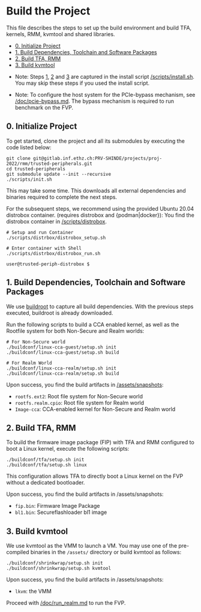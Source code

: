 # Build the Project

This file describes the steps to set up the build environment and build TFA,
kernels, RMM, kvmtool and shared libraries.
  
  * [0. Initialize Project](#0-initialize-project)
  * [1. Build Dependencies, Toolchain and Software Packages](#1-build-dependencies-toolchain-and-software-packages)
  * [2. Build TFA, RMM](#2-build-tfa-rmm)
  * [3. Build kvmtool](#3-build-kvmtool)
  
- Note: Steps [1](#1-build-dependencies-toolchain-and-software-packages),
[2](#2-build-tfa-rmm) and [3](#3-build-kvmtool) are captured in the install
script [/scripts/install.sh](/scripts/install.sh). You may skip these steps if
you used the install script.

- Note: To configure the host system for the PCIe-bypass mechanism, see
  [/doc/pcie-bypass.md](/doc/pcie-bypass.md). The bypass mechanism is required to run
  benchmark on the FVP.
  
## 0. Initialize Project <!-- TOC --><a name="0-initialize-project"></a>

To get started, clone the project and all its submodules by executing the code listed below:

```
git clone git@gitlab.inf.ethz.ch:PRV-SHINDE/projects/proj-2022/rmm/trusted-peripherals.git
cd trusted-peripherals
git submodule update --init --recursive
./scripts/init.sh
```

This may take some time. This downloads all external dependencies and binaries
required to complete the next steps.

For the subsequent steps, we recommend using the provided Ubuntu 20.04 distrobox
container. (requires distrobox and {podman|docker}): You find the distrobox
container in [/scripts/distrobox](/scripts/distrobox).

```
# Setup and run Container
./scripts/distrbox/distrobox_setup.sh

# Enter container with Shell
./scripts/distrbox/distrobox_run.sh

user@trusted-periph-distrobox $    
```

## 1. Build Dependencies, Toolchain and Software Packages <a name="1-build-dependencies-toolchain-and-software-packages"></a>

We use [buildroot](https://buildroot.org/) to capture all build dependencies. With the previous steps executed, buildroot is already downloaded. 

Run the following scripts to build a CCA enabled kernel, as well as the Rootfile
system for both Non-Secure and Realm worlds:

```
# For Non-Secure world
./buildconf/linux-cca-guest/setup.sh init
./buildconf/linux-cca-guest/setup.sh build

# For Realm World
./buildconf/linux-cca-realm/setup.sh init
./buildconf/linux-cca-realm/setup.sh build
```

Upon success, you find the build artifacts in [/assets/snapshots](/assets/snapshots):
- `rootfs.ext2`: Root file system for Non-Secure world
- `rootfs.realm.cpio`: Root file system for Realm world
- `Image-cca`: CCA-enabled kernel for Non-Secure and Realm world 


## 2. Build TFA, RMM <a name="2-build-tfa-rmm"></a>

To build the firmware image package (FIP) with TFA and RMM configured to boot a
Linux kernel, execute the following scripts:

```
./buildconf/tfa/setup.sh init
./buildconf/tfa/setup.sh linux

```

This configuration allows TFA to directly boot a Linux kernel on the FVP without
a dedicated bootloader.

Upon success, you find the build artifacts in /assets/snapshots:
- `fip.bin`: Firmware Image Package
- `bl1.bin`: Secureflashloader bl1 image 


## 3. Build kvmtool <a name="3-build-kvmtool"></a>
We use kvmtool as the VMM to launch a VM. You may use one of the pre-compiled
binaries in the `/assets/` directory or build kvmtool as follows:

```
./buildconf/shrinkwrap/setup.sh init
./buildconf/shrinkwrap/setup.sh kvmtool
```

Upon success, you find the build artifacts in /assets/snapshots:
- `lkvm`: the VMM

Proceed with [/doc/run_realm.md](/doc/run_realm.md) to run the FVP.
